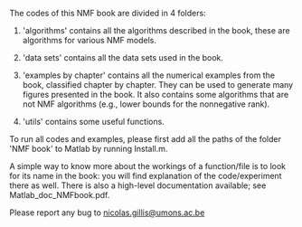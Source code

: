 The codes of this NMF book are divided in 4 folders: 

1) 'algorithms' contains all the algorithms described in the book, these are algorithms for various NMF models. 

2) 'data sets' contains all the data sets used in the book. 

3) 'examples by chapter' contains all the numerical examples from the book, classified chapter by chapter. They can be used to generate many figures presented in the book. It also contains some algorithms that are not NMF algorithms (e.g., lower bounds for the nonnegative rank). 

4) 'utils' contains some useful functions. 

To run all codes and examples, please first add all the paths of the folder 'NMF book' to Matlab by running Install.m. 


A simple way to know more about the workings of a function/file is to look for its name in the book: you will find explanation of the code/experiment there as well. There is also a high-level documentation available; see Matlab_doc_NMFbook.pdf. 

Please report any bug to nicolas.gillis@umons.ac.be
